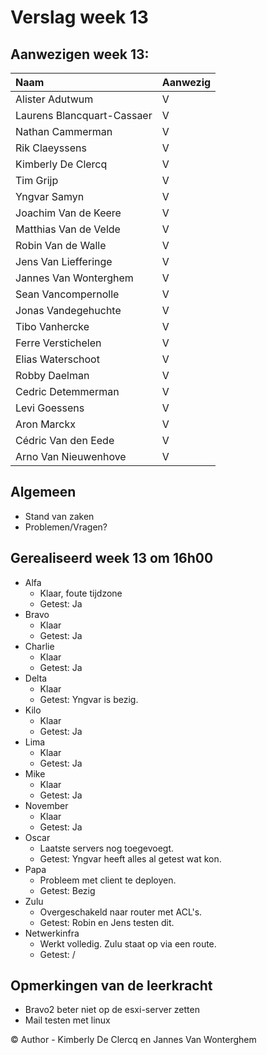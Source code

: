 # Verslag week 13

## Aanwezigen week 13:
| Naam                          | Aanwezig |
| :---                          | :---   |
| Alister Adutwum               | V |
| Laurens Blancquart-Cassaer    | V |
| Nathan Cammerman              | V |
| Rik Claeyssens                | V |
| Kimberly De Clercq            | V |
| Tim Grijp                     | V |
| Yngvar Samyn                  | V |
| Joachim Van de Keere          | V |
| Matthias Van de Velde         | V |
| Robin Van de Walle            | V |
| Jens Van Liefferinge          | V |
| Jannes Van Wonterghem         | V |
| Sean Vancompernolle           | V |
| Jonas Vandegehuchte           | V |
| Tibo Vanhercke                | V |
| Ferre Verstichelen            | V |
| Elias Waterschoot             | V |
| Robby Daelman                 | V |
| Cedric Detemmerman            | V |
| Levi Goessens                 | V |
| Aron Marckx                   | V |
| Cédric Van den Eede           | V |
| Arno Van Nieuwenhove          | V |

## Algemeen

- Stand van zaken
- Problemen/Vragen?

## Gerealiseerd week 13 om 16h00
* Alfa
  * Klaar, foute tijdzone
  * Getest: Ja 
* Bravo
  * Klaar
  * Getest: Ja 
* Charlie
  * Klaar
  * Getest: Ja
* Delta
  * Klaar
  * Getest: Yngvar is bezig.
* Kilo
  * Klaar
  * Getest: Ja 
* Lima
  * Klaar
  * Getest: Ja
* Mike
  * Klaar
  * Getest: Ja 
* November
  * Klaar
  * Getest: Ja
* Oscar
  * Laatste servers nog toegevoegt. 
  * Getest: Yngvar heeft alles al getest wat kon.
* Papa
  * Probleem met client te deployen. 
  * Getest: Bezig
* Zulu
  * Overgeschakeld naar router met ACL's. 
  * Getest: Robin en Jens testen dit.
* Netwerkinfra
  * Werkt volledig. Zulu staat op via een route. 
  * Getest: /


## Opmerkingen van de leerkracht
- Bravo2 beter niet op de esxi-server zetten
- Mail testen met linux

© Author - Kimberly De Clercq en Jannes Van Wonterghem